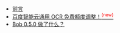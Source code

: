 * [前言](blog/)
* [百度智能云通用 OCR 免费额度调整！<sup style="color:red">(new)<sup>](blog/2021-04-26-baidu-ocr-news)
* [Bob 0.5.0 做了什么？](blog/2020-08-03-0.5.0-new-features.md)